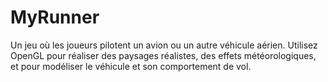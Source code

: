 # MyRunner
Un jeu où les joueurs pilotent un avion ou un autre véhicule aérien. Utilisez OpenGL pour réaliser des paysages réalistes, des effets météorologiques, et pour modéliser le véhicule et son comportement de vol.

